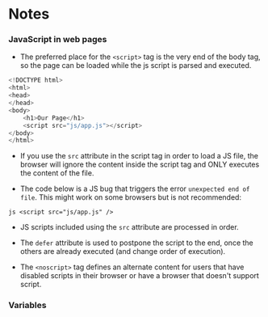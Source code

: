 # Notes

### JavaScript in web pages

* The preferred place for the `<script>` tag is the very end of the body tag, so the page can be loaded while the js script is parsed and executed.

```js
<!DOCTYPE html>
<html>
<head>
</head>
<body>
	<h1>Our Page</h1>
	<script src="js/app.js"></script>
</body>
</html>
```

* If you use the `src` attribute in the script tag in order to load a JS file, the browser will ignore the content inside the script tag and ONLY executes the content of the file.

* The code below is a JS bug that triggers the error `unexpected end of file`. This might work on some browsers but is not recommended:

```js <script src="js/app.js" /> ```

* JS scripts included using the `src` attribute are processed in order.

* The `defer` attribute is used to postpone the script to the end, once the others are already executed (and change order of execution).

* The `<noscript>` tag defines an alternate content for users that have disabled scripts in their browser or have a browser that doesn't support script.

### Variables


